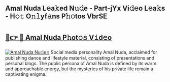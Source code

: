 ## Amal Nuda L𝚎a𝚔ed N𝚞𝚍e - Part-jYx Vi𝚍𝚎o L𝚎a𝚔s - H𝚘𝚝 O𝚗𝚕yf𝚊ns P𝚑𝚘tos VbrSE

# <h2><a href="http://kf6a3u1.oniu.top/?m=Amal+Nuda">🔗👉 🔴 Amal Nuda P𝚑ot𝚘𝚜 V𝚒d𝚎o</a></h2>

[![Amal Nuda Nu𝚍e𝚜](https://i.imgur.com/0qMVB7G.gif)](http://kf6a3u1.oniu.top/?m=Amal+Nuda)
Social media personality Amal Nuda, acclaimed for publishing dance and lifestyle material, consisting of presentations and personal blogs. The public persona of Amal Nuda is defined by its warm and approachable energy, but the mysteries of his private life remain a captivating enigma.  
